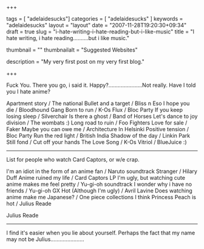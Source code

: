 +++

tags = [ "adelaidesucks"]
categories = [ "adelaidesucks" ]
keywords = "adelaidesucks"
layout = "layout"
date = "2007-11-28T19:20:30+09:34"
draft = true
slug = "i-hate-writing-i-hate-reading-but-i-like-music"
title = "I hate writing, i hate reading..........but i like music."

thumbnail = ""
thumbnailalt = "Suggested Websites"

description = "My very first post on my very first blog."

+++

Fuck You. There you go, i said it. Happy?......................Not really. Have I told you I hate anime?

Apartment story / The national
Bullet and a target / Bliss n Eso
I hope you die / Bloodhound Gang
Born to run / K-Os
Flux / Bloc Party
If you keep losing sleep / Silverchair
Is there a ghost / Band of Horses
Let's dance to joy division / The wombats :)
Long road to ruin / Foo Fighters
Love for sale / Faker
Maybe you can owe me / Architecture In Helsinki
Positive tension / Bloc Party
Run the red light / British India
Shadow of the day / Linkin Park
Still fond / Cut off your hands
The Love Song / K-Os
Vitriol / BlueJuice :)

-------------------------------------------------

List for people who watch Card Captors, or w/e crap.

I'm an idiot in the form of an anime fan / Naruto soundtrack
Stranger / Hilary Duff
Anime ruined my life / Card Captors LP
I'm ugly, but watching cute anime makes me feel pretty / Yu-gi-oh soundtrack
I wonder why i have no friends / Yu-gi-oh GX
Hot (Although I'm ugly) / Avril Lavine
Does watching anime make me Japanese? / One piece collections
I think Princess Peach is hot / Julius Reade


Julius Reade
__________________________________________________

I find it's easier when you lie about yourself. Perhaps the fact that my name may not be Julius......................